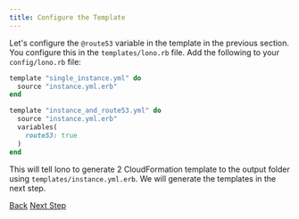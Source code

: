 ```yaml
---
title: Configure the Template
---
```


Let's configure the `@route53` variable in the template in the previous section. You configure this in the `templates/lono.rb` file.  Add the following to your `config/lono.rb` file:

```ruby
template "single_instance.yml" do
  source "instance.yml.erb"
end

template "instance_and_route53.yml" do
  source "instance.yml.erb"
  variables(
    route53: true
  )
end
```

This will tell lono to generate 2 CloudFormation template to the output folder using `templates/instance.yml.erb`.  We will generate the templates in the next step.

<a class="btn btn-basic" href="/docs/scratch-template-build/">Back</a>
<a class="btn btn-primary" href="/docs/scratch-template-generate/">Next Step</a>
